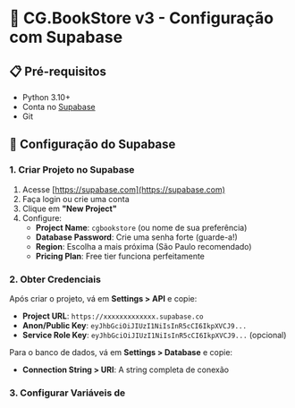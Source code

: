 # 🚀 CG.BookStore v3 - Configuração com Supabase

## 📋 Pré-requisitos

- Python 3.10+
- Conta no [Supabase](https://supabase.com)
- Git

## 🔧 Configuração do Supabase

### 1. Criar Projeto no Supabase

1. Acesse [https://supabase.com](https://supabase.com)
2. Faça login ou crie uma conta
3. Clique em **"New Project"**
4. Configure:
   - **Project Name**: `cgbookstore` (ou nome de sua preferência)
   - **Database Password**: Crie uma senha forte (guarde-a!)
   - **Region**: Escolha a mais próxima (São Paulo recomendado)
   - **Pricing Plan**: Free tier funciona perfeitamente

### 2. Obter Credenciais

Após criar o projeto, vá em **Settings > API** e copie:

- **Project URL**: `https://xxxxxxxxxxxxx.supabase.co`
- **Anon/Public Key**: `eyJhbGciOiJIUzI1NiIsInR5cCI6IkpXVCJ9...`
- **Service Role Key**: `eyJhbGciOiJIUzI1NiIsInR5cCI6IkpXVCJ9...` (opcional)

Para o banco de dados, vá em **Settings > Database** e copie:

- **Connection String > URI**: A string completa de conexão

### 3. Configurar Variáveis de